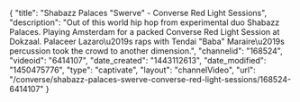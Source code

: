 {
    "title": "Shabazz Palaces \"Swerve\" - Converse Red Light Sessions",
    "description": "Out of this world hip hop from experimental duo Shabazz Palaces. Playing Amsterdam for a packed Converse Red Light Session at Dokzaal. Palaceer Lazaro\u2019s raps with Tendai \"Baba\" Maraire\u2019s percussion took the crowd to another dimension.",
    "channelid": "168524",
    "videoid": "6414107",
    "date_created": "1443112613",
    "date_modified": "1450475776",
    "type": "captivate",
    "layout": "channelVideo",
    "url": "\/converse\/shabazz-palaces-swerve-converse-red-light-sessions\/168524-6414107"
}